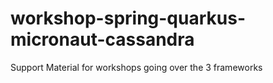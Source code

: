 # workshop-spring-quarkus-micronaut-cassandra
Support Material for workshops going over the 3 frameworks
